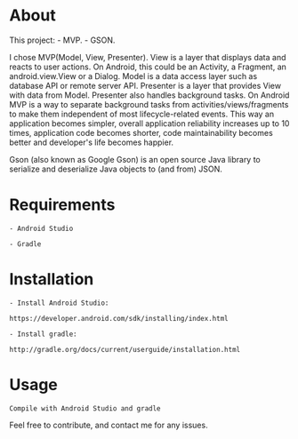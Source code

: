 # About
  This project:
        - MVP.
        - GSON.
  
  I chose MVP(Model, View, Presenter).
  View is a layer that displays data and reacts to user actions. On Android, this could be an Activity, a Fragment, 
  an android.view.View or a Dialog.
  Model is a data access layer such as database API or remote server API.
  Presenter is a layer that provides View with data from Model. Presenter also handles background tasks.
  On Android MVP is a way to separate background tasks from activities/views/fragments to make them independent 
  of most lifecycle-related events. This way an application becomes simpler, overall application reliability 
  increases up to 10 times, application code becomes shorter, code maintainability becomes better and developer's 
  life becomes happier.
  
  Gson (also known as Google Gson) is an open source Java library to serialize and deserialize 
  Java objects to (and from) JSON.
  
  
# Requirements

    - Android Studio

    - Gradle


# Installation

    - Install Android Studio:

    https://developer.android.com/sdk/installing/index.html

    - Install gradle:

    http://gradle.org/docs/current/userguide/installation.html

# Usage
    Compile with Android Studio and gradle


Feel free to contribute, and contact me for any issues.

